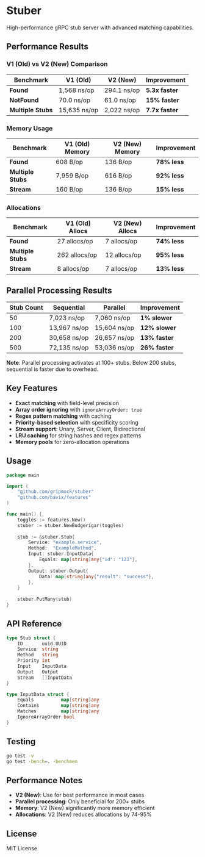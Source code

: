 # Stuber

High-performance gRPC stub server with advanced matching capabilities.

## Performance Results

### V1 (Old) vs V2 (New) Comparison

| Benchmark | V1 (Old) | V2 (New) | Improvement |
|-----------|----------|----------|-------------|
| **Found** | 1,568 ns/op | 294.1 ns/op | **5.3x faster** |
| **NotFound** | 70.0 ns/op | 61.0 ns/op | **15% faster** |
| **Multiple Stubs** | 15,635 ns/op | 2,022 ns/op | **7.7x faster** |

### Memory Usage

| Benchmark | V1 (Old) Memory | V2 (New) Memory | Improvement |
|-----------|-----------------|-----------------|-------------|
| **Found** | 608 B/op | 136 B/op | **78% less** |
| **Multiple Stubs** | 7,959 B/op | 616 B/op | **92% less** |
| **Stream** | 160 B/op | 136 B/op | **15% less** |

### Allocations

| Benchmark | V1 (Old) Allocs | V2 (New) Allocs | Improvement |
|-----------|-----------------|-----------------|-------------|
| **Found** | 27 allocs/op | 7 allocs/op | **74% less** |
| **Multiple Stubs** | 262 allocs/op | 12 allocs/op | **95% less** |
| **Stream** | 8 allocs/op | 7 allocs/op | **13% less** |

## Parallel Processing Results

| Stub Count | Sequential | Parallel | Improvement |
|------------|------------|----------|-------------|
| 50 | 7,023 ns/op | 7,060 ns/op | **1% slower** |
| 100 | 13,967 ns/op | 15,604 ns/op | **12% slower** |
| 200 | 30,658 ns/op | 26,657 ns/op | **13% faster** |
| 500 | 72,135 ns/op | 53,036 ns/op | **26% faster** |

**Note**: Parallel processing activates at 100+ stubs. Below 200 stubs, sequential is faster due to overhead.

## Key Features

- **Exact matching** with field-level precision
- **Array order ignoring** with `ignoreArrayOrder: true`
- **Regex pattern matching** with caching
- **Priority-based selection** with specificity scoring
- **Stream support**: Unary, Server, Client, Bidirectional
- **LRU caching** for string hashes and regex patterns
- **Memory pools** for zero-allocation operations

## Usage

```go
package main

import (
    "github.com/gripmock/stuber"
    "github.com/bavix/features"
)

func main() {
    toggles := features.New()
    stuber := stuber.NewBudgerigar(toggles)
    
    stub := &stuber.Stub{
        Service: "example.service",
        Method:  "ExampleMethod",
        Input: stuber.InputData{
            Equals: map[string]any{"id": "123"},
        },
        Output: stuber.Output{
            Data: map[string]any{"result": "success"},
        },
    }
    
    stuber.PutMany(stub)
}
```

## API Reference

```go
type Stub struct {
    ID       uuid.UUID
    Service  string
    Method   string
    Priority int
    Input    InputData
    Output   Output
    Stream   []InputData
}

type InputData struct {
    Equals          map[string]any
    Contains        map[string]any
    Matches         map[string]any
    IgnoreArrayOrder bool
}
```

## Testing

```bash
go test -v
go test -bench=. -benchmem
```

## Performance Notes

- **V2 (New)**: Use for best performance in most cases
- **Parallel processing**: Only beneficial for 200+ stubs
- **Memory**: V2 (New) significantly more memory efficient
- **Allocations**: V2 (New) reduces allocations by 74-95%

## License

MIT License
